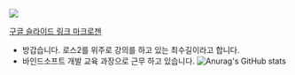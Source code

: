<a href="" target="_blank"><img src="https://img.shields.io/badge/bind-blue?style=plastic&logo=ubuntu&logoColor=black"/></a>



[구글 슬라이드 링크 마크로젠](https://docs.google.com/presentation/d/1k1YfAC_9uKf7uHkDpyl8evEebh5Dv7pZHQdIXfN1lxg/edit?usp=sharing)

- 방갑습니다. 로스2를 위주로 강의를 하고 있는 최수길이라고 합니다. 
- 바인드소프트 개발 교육 과장으로 근무 하고 있습니다.
![Anurag's GitHub stats](https://github-readme-stats.vercel.app/api?username=freshmea&show_icons=true&theme=radical)


